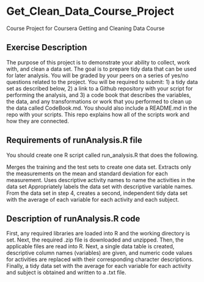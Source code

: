 # Get_Clean_Data_Course_Project
Course Project for Coursera Getting and Cleaning Data Course

## Exercise Description

The purpose of this project is to demonstrate your ability to collect, work with, and clean a data set. The goal is to prepare tidy data that can be used for later analysis. You will be graded by your peers on a series of yes/no questions related to the project. You will be required to submit: 1) a tidy data set as described below, 2) a link to a Github repository with your script for performing the analysis, and 3) a code book that describes the variables, the data, and any transformations or work that you performed to clean up the data called CodeBook.md. You should also include a README.md in the repo with your scripts. This repo explains how all of the scripts work and how they are connected.

## Requirements of runAnalysis.R file

You should create one R script called run_analysis.R that does the following.

Merges the training and the test sets to create one data set.
Extracts only the measurements on the mean and standard deviation for each measurement.
Uses descriptive activity names to name the activities in the data set
Appropriately labels the data set with descriptive variable names.
From the data set in step 4, creates a second, independent tidy data set with the average of each variable for each activity and each subject.


## Description of runAnalysis.R code

First, any required libraries are loaded into R and the working directory is set. Next, the required .zip file is downloaded
and unzipped. Then, the applicable files are read into R. Next, a single data table is created, descriptive column names 
(variables) are given, and numeric code values for activities are replaced with their corresponding character descriptions. 
Finally, a tidy data set with the average for each variable for each activity and subject is obtained and written to a .txt file.
